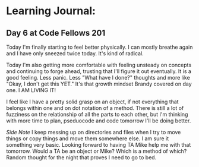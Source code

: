 # Learning Journal: 
## Day 6 at Code Fellows 201

Today I'm finally starting to feel better physically. I can mostly breathe again and I have only sneezed twice today. It's kind of radical.

Today I'm also getting more comfortable with feeling unsteady on concepts and continuing to forge ahead, trusting that I'll figure it out eventually. It is a good feeling. Less panic. Less "What have I done?" thoughts and more like "Okay, I don't get this YET." It's that growth mindset Brandy covered on day one. I AM LIVING IT!

I feel like I have a pretty solid grasp on an object, if not everything that belongs within one and on dot notation of a method. There is still a lot of fuzziness on the relationship of all the parts to each other, but I'm thinking with more time to plan, pseduocode and code tomorrow I'll be doing better.

*Side Note*
I keep messing up on directories and files when I try to move things or copy things and move them somewhere else. I am sure it something very basic. Looking forward to having TA Mike help me with that tomorrow.  Would a TA be an object or Mike? Which is a method of which? Random thought for the night that proves I need to go to bed. 